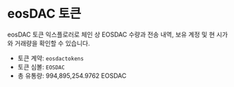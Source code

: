 eos**DAC 토큰**
===

eosDAC 토큰 익스플로러로 체인 상 EOSDAC 수량과 전송 내역, 보유 계정 및 현 시가와 거래량을 확인할 수 있습니다.

 * 토큰 계약: `eosdactokens`
 * 토큰 심볼: `EOSDAC`
 * 총 유통량: 994,895,254.9762 EOSDAC